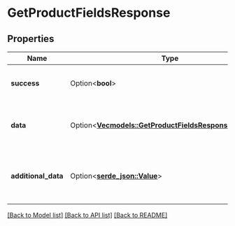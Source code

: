 # GetProductFieldsResponse

## Properties

Name | Type | Description | Notes
------------ | ------------- | ------------- | -------------
**success** | Option<**bool**> | If the response is successful or not | [optional]
**data** | Option<[**Vec<models::GetProductFieldsResponseDataInner>**](GetProductFieldsResponse_data_inner.md)> | Array containing data for all product fields | [optional]
**additional_data** | Option<[**serde_json::Value**](.md)> | Additional data for the product field, such as pagination | [optional]

[[Back to Model list]](../README.md#documentation-for-models) [[Back to API list]](../README.md#documentation-for-api-endpoints) [[Back to README]](../README.md)


